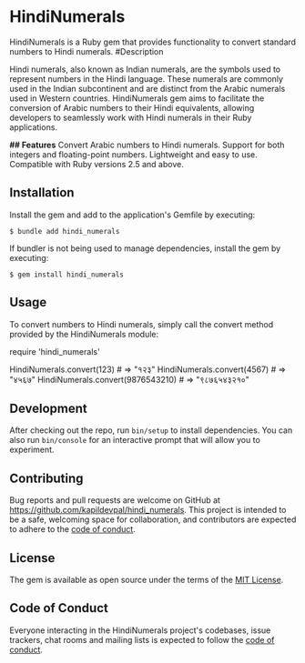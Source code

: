 # HindiNumerals

HindiNumerals is a Ruby gem that provides functionality to convert standard numbers to Hindi numerals.
#Description

Hindi numerals, also known as Indian numerals, are the symbols used to represent numbers in the Hindi language. These numerals are commonly used in the Indian subcontinent and are distinct from the Arabic numerals used in Western countries. HindiNumerals gem aims to facilitate the conversion of Arabic numbers to their Hindi equivalents, allowing developers to seamlessly work with Hindi numerals in their Ruby applications.




**## Features**
Convert Arabic numbers to Hindi numerals.
Support for both integers and floating-point numbers.
Lightweight and easy to use.
Compatible with Ruby versions 2.5 and above.

## Installation

Install the gem and add to the application's Gemfile by executing:

    $ bundle add hindi_numerals

If bundler is not being used to manage dependencies, install the gem by executing:

    $ gem install hindi_numerals

## Usage

To convert numbers to Hindi numerals, simply call the convert method provided by the HindiNumerals module:

require 'hindi_numerals'

HindiNumerals.convert(123)        # => "१२३"
HindiNumerals.convert(4567)       # => "४५६७"
HindiNumerals.convert(9876543210) # => "९८७६५४३२१०"

## Development

After checking out the repo, run `bin/setup` to install dependencies. You can also run `bin/console` for an interactive prompt that will allow you to experiment.

 
## Contributing

Bug reports and pull requests are welcome on GitHub at https://github.com/kapildevpal/hindi_numerals. This project is intended to be a safe, welcoming space for collaboration, and contributors are expected to adhere to the [code of conduct](https://github.com/kapildevpal/hindi_numerals/blob/master/CODE_OF_CONDUCT.md).

## License

The gem is available as open source under the terms of the [MIT License](https://opensource.org/licenses/MIT).

## Code of Conduct

Everyone interacting in the HindiNumerals project's codebases, issue trackers, chat rooms and mailing lists is expected to follow the [code of conduct](https://github.com/[USERNAME]/hindi_numerals/blob/master/CODE_OF_CONDUCT.md).
